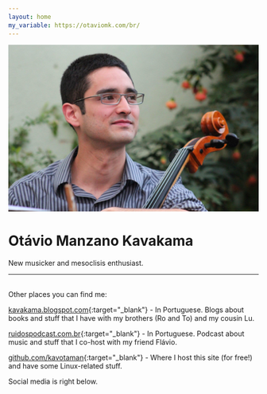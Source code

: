```yaml
---
layout: home
my_variable: https://otaviomk.com/br/
---
```


![pfp](/assets/OtavioMK_1.jpg)

# Otávio Manzano Kavakama

New musicker and mesoclisis enthusiast.
<br>

---

<br>
Other places you can find me:

[kavakama.blogspot.com](https://kavakama.blogspot.com){:target="_blank"} - In Portuguese. Blogs about books and stuff that I have with my brothers (Ro and To) and my cousin Lu.

[ruidospodcast.com.br](https://ruidospodcast.blogspot.com){:target="_blank"} - In Portuguese. Podcast about music and stuff that I co-host with my friend Flávio.

[github.com/kavotaman](https://github.com/kavotaman){:target="_blank"} - Where I host this site (for free!) and have some Linux-related stuff.

Social media is right below.
